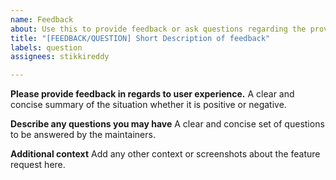 ```yaml
---
name: Feedback
about: Use this to provide feedback or ask questions regarding the provider.
title: "[FEEDBACK/QUESTION] Short Description of feedback"
labels: question
assignees: stikkireddy

---
```


**Please provide feedback in regards to user experience.**
A clear and concise summary of the situation whether it is positive or negative. 

**Describe any questions you may have**
A clear and concise set of questions to be answered by the maintainers.

**Additional context**
Add any other context or screenshots about the feature request here.
